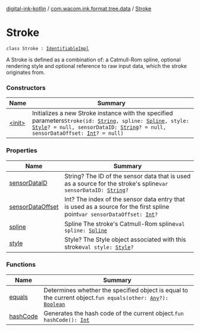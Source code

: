 [digital-ink-kotlin](../../index.md) / [com.wacom.ink.format.tree.data](../index.md) / [Stroke](./index.md)

# Stroke

`class Stroke : `[`IdentifiableImpl`](../../com.wacom.ink.model/-identifiable-impl/index.md)

A Stroke is defined as a combination of:
a Catmull-Rom spline,
optional rendering style and
optional reference to raw input data, which the stroke originates from.

### Constructors

| Name | Summary |
|---|---|
| [&lt;init&gt;](-init-.md) | Initializes a new Stroke instance with the specified parameters`Stroke(id: `[`String`](https://kotlinlang.org/api/latest/jvm/stdlib/kotlin/-string/index.html)`, spline: `[`Spline`](../../com.wacom.ink/-spline/index.md)`, style: `[`Style`](../../com.wacom.ink.format.rendering/-style/index.md)`? = null, sensorDataID: `[`String`](https://kotlinlang.org/api/latest/jvm/stdlib/kotlin/-string/index.html)`? = null, sensorDataOffset: `[`Int`](https://kotlinlang.org/api/latest/jvm/stdlib/kotlin/-int/index.html)`? = null)` |

### Properties

| Name | Summary |
|---|---|
| [sensorDataID](sensor-data-i-d.md) | String? The ID of the sensor data that is used as a source for the stroke's spline`var sensorDataID: `[`String`](https://kotlinlang.org/api/latest/jvm/stdlib/kotlin/-string/index.html)`?` |
| [sensorDataOffset](sensor-data-offset.md) | Int? The index of the sensor data entry that is used as a source for the first spline point`var sensorDataOffset: `[`Int`](https://kotlinlang.org/api/latest/jvm/stdlib/kotlin/-int/index.html)`?` |
| [spline](spline.md) | Spline The stroke's Catmull-Rom spline`val spline: `[`Spline`](../../com.wacom.ink/-spline/index.md) |
| [style](style.md) | Style? The Style object associated with this stroke`val style: `[`Style`](../../com.wacom.ink.format.rendering/-style/index.md)`?` |

### Functions

| Name | Summary |
|---|---|
| [equals](equals.md) | Determines whether the specified object is equal to the current object.`fun equals(other: `[`Any`](https://kotlinlang.org/api/latest/jvm/stdlib/kotlin/-any/index.html)`?): `[`Boolean`](https://kotlinlang.org/api/latest/jvm/stdlib/kotlin/-boolean/index.html) |
| [hashCode](hash-code.md) | Generates the hash code of the current object.`fun hashCode(): `[`Int`](https://kotlinlang.org/api/latest/jvm/stdlib/kotlin/-int/index.html) |
